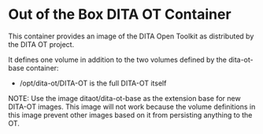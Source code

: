 Out of the Box DITA OT Container
================================

This container provides an image
of the DITA Open Toolkit as 
distributed by the DITA OT project.

It defines one volume in addition to the
two volumes defined by the dita-ot-base
container:

- /opt/dita-ot/DITA-OT is the full DITA-OT itself

NOTE: Use the image ditaot/dita-ot-base as the extension base for new DITA-OT images.
This image will not work because the volume definitions in this image prevent other images
based on it from persisting anything to the OT. 
